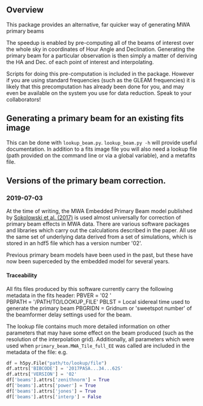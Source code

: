 ## Overview
This package provides an alternative, far quicker way of generating MWA primary beams 

The speedup is enabled by pre-computing all of the beams of interest over the whole sky in coordinates of Hour Angle and Declination. Generating the primary beam for a particular observation is then simply a matter of deriving the HA and Dec. of each point of interest and interpolating.

Scripts for doing this pre-computation is included in the package. However if you are using standard frequencies (such as the GLEAM frequencies) it is likely that this precomputation has already been done for you, and may even be available on the system you use for data reduction. Speak to your collaborators!

## Generating a primary beam for an existing fits image
This can be done with `lookup_beam.py`. `lookup_beam.py -h` will provide useful documentation. In addition to a fits image file you will also need a lookup file (path provided on the command line or via a global variable), and a metafits file.

## Versions of the primary beam correction.
### 2019-07-03
At the time of writing, the MWA Embedded Primary Beam model published by [Sokolowski et al. (2017)](http://adsabs.harvard.edu/abs/2017PASA...34...62S) is used almost universally for correction of primary beam effects in MWA data. There are various software packages and libraries which carry out the calculations described in the paper. All use the same set of underlying data derived from a set of simulations, which is stored in an hdf5 file which has a version number '02'.

Previous primary beam models have been used in the past, but these have now been superceded by the embedded model for several years.

#### Traceability
All fits files produced by this software currently carry the following metadata in the fits header:
PBVER   = '02      '                                                            
PBPATH  = '/PATH/TO/LOOKUP_FILE'
PBLST   =    Local sidereal time used to generate the primary beam
PBGRIDN =    Gridnum or 'sweetspot number' of the beamformer delay settings used for the beam. 

The lookup file contains much more detailed information on other parameters that may have some effect on the beam produced (such as the resolution of the interpolation grid). Additionally, all parameters which were used when `primary_beam.MWA_Tile_full_EE` was called are included in the metadata of the file: e.g.

```python
df = h5py.File("path/to/lookup/file")
df.attrs['BIBCODE'] = '2017PASA...34...62S'
df.attrs['VERSION'] = '02'
df['beams'].attrs['zenithnorm'] = True
df['beams'].attrs['power'] = True
df['beams'].attrs['jones'] = True
df['beams'].attrs['interp'] = False
```
